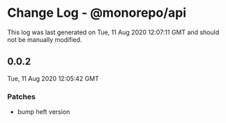 # Change Log - @monorepo/api

This log was last generated on Tue, 11 Aug 2020 12:07:11 GMT and should not be manually modified.

## 0.0.2
Tue, 11 Aug 2020 12:05:42 GMT

### Patches

- bump heft version

